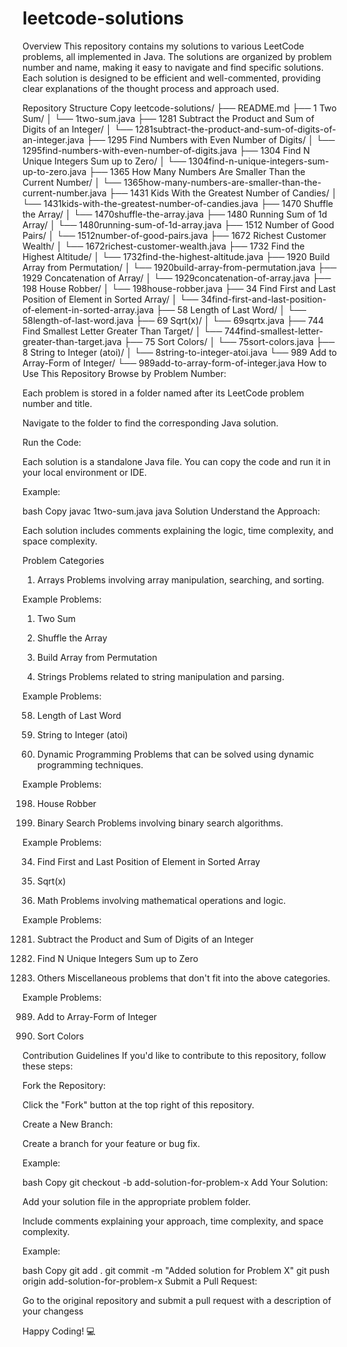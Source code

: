 # leetcode-solutions
Overview
This repository contains my solutions to various LeetCode problems, all implemented in Java. The solutions are organized by problem number and name, making it easy to navigate and find specific solutions. Each solution is designed to be efficient and well-commented, providing clear explanations of the thought process and approach used.

Repository Structure
Copy
leetcode-solutions/
├── README.md
├── 1 Two Sum/
│   └── 1two-sum.java
├── 1281 Subtract the Product and Sum of Digits of an Integer/
│   └── 1281subtract-the-product-and-sum-of-digits-of-an-integer.java
├── 1295 Find Numbers with Even Number of Digits/
│   └── 1295find-numbers-with-even-number-of-digits.java
├── 1304 Find N Unique Integers Sum up to Zero/
│   └── 1304find-n-unique-integers-sum-up-to-zero.java
├── 1365 How Many Numbers Are Smaller Than the Current Number/
│   └── 1365how-many-numbers-are-smaller-than-the-current-number.java
├── 1431 Kids With the Greatest Number of Candies/
│   └── 1431kids-with-the-greatest-number-of-candies.java
├── 1470 Shuffle the Array/
│   └── 1470shuffle-the-array.java
├── 1480 Running Sum of 1d Array/
│   └── 1480running-sum-of-1d-array.java
├── 1512 Number of Good Pairs/
│   └── 1512number-of-good-pairs.java
├── 1672 Richest Customer Wealth/
│   └── 1672richest-customer-wealth.java
├── 1732 Find the Highest Altitude/
│   └── 1732find-the-highest-altitude.java
├── 1920 Build Array from Permutation/
│   └── 1920build-array-from-permutation.java
├── 1929 Concatenation of Array/
│   └── 1929concatenation-of-array.java
├── 198 House Robber/
│   └── 198house-robber.java
├── 34 Find First and Last Position of Element in Sorted Array/
│   └── 34find-first-and-last-position-of-element-in-sorted-array.java
├── 58 Length of Last Word/
│   └── 58length-of-last-word.java
├── 69 Sqrt(x)/
│   └── 69sqrtx.java
├── 744 Find Smallest Letter Greater Than Target/
│   └── 744find-smallest-letter-greater-than-target.java
├── 75 Sort Colors/
│   └── 75sort-colors.java
├── 8 String to Integer (atoi)/
│   └── 8string-to-integer-atoi.java
└── 989 Add to Array-Form of Integer/
    └── 989add-to-array-form-of-integer.java
How to Use This Repository
Browse by Problem Number:

Each problem is stored in a folder named after its LeetCode problem number and title.

Navigate to the folder to find the corresponding Java solution.

Run the Code:

Each solution is a standalone Java file. You can copy the code and run it in your local environment or IDE.

Example:

bash
Copy
javac 1two-sum.java
java Solution
Understand the Approach:

Each solution includes comments explaining the logic, time complexity, and space complexity.

Problem Categories
1. Arrays
Problems involving array manipulation, searching, and sorting.

Example Problems:

1. Two Sum

1470. Shuffle the Array

1920. Build Array from Permutation

2. Strings
Problems related to string manipulation and parsing.

Example Problems:

58. Length of Last Word

8. String to Integer (atoi)

3. Dynamic Programming
Problems that can be solved using dynamic programming techniques.

Example Problems:

198. House Robber

4. Binary Search
Problems involving binary search algorithms.

Example Problems:

34. Find First and Last Position of Element in Sorted Array

69. Sqrt(x)

5. Math
Problems involving mathematical operations and logic.

Example Problems:

1281. Subtract the Product and Sum of Digits of an Integer

1304. Find N Unique Integers Sum up to Zero

6. Others
Miscellaneous problems that don't fit into the above categories.

Example Problems:

989. Add to Array-Form of Integer

75. Sort Colors

Contribution Guidelines
If you'd like to contribute to this repository, follow these steps:

Fork the Repository:

Click the "Fork" button at the top right of this repository.

Create a New Branch:

Create a branch for your feature or bug fix.

Example:

bash
Copy
git checkout -b add-solution-for-problem-x
Add Your Solution:

Add your solution file in the appropriate problem folder.

Include comments explaining your approach, time complexity, and space complexity.

Example:

bash
Copy
git add .
git commit -m "Added solution for Problem X"
git push origin add-solution-for-problem-x
Submit a Pull Request:

Go to the original repository and submit a pull request with a description of your changess

Happy Coding! 💻

